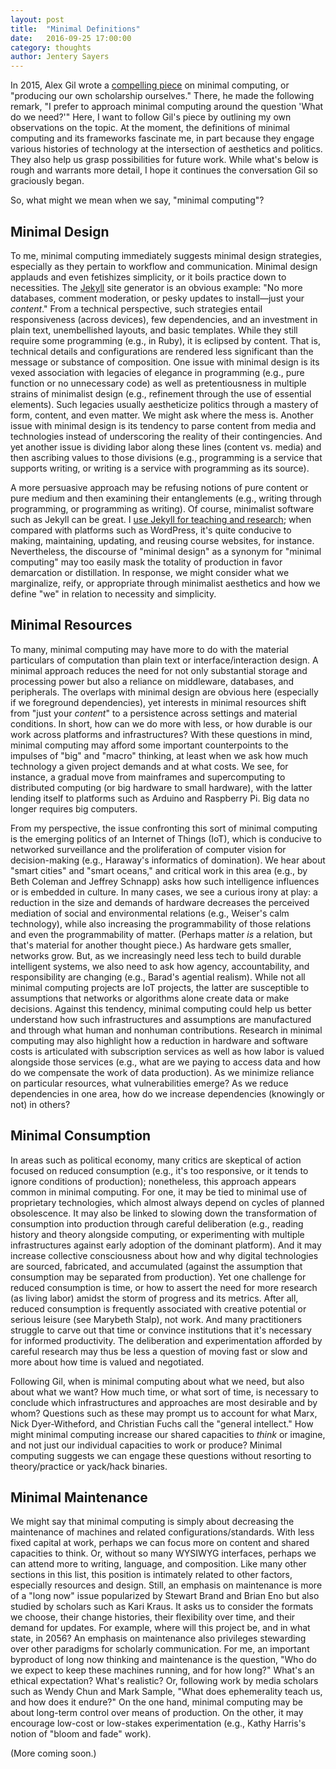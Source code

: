 ```yaml
---
layout: post
title:  "Minimal Definitions" 
date:   2016-09-25 17:00:00
category: thoughts
author: Jentery Sayers 
---
```


In 2015, Alex Gil wrote a [compelling piece](http://go-dh.github.io/mincomp/thoughts/2015/05/21/user-vs-learner/) on minimal computing, or "producing our own scholarship ourselves." There, he made the following remark, "I prefer to approach minimal computing around the question 'What do we need?'" Here, I want to follow Gil's piece by outlining my own observations on the topic. At the moment, the definitions of minimal computing and its frameworks fascinate me, in part because they engage various histories of technology at the intersection of aesthetics and politics. They also help us grasp possibilities for future work. While what's below is rough and warrants more detail, I hope it continues the conversation Gil so graciously began. 

So, what might we mean when we say, "minimal computing"? 

## Minimal Design 

To me, minimal computing immediately suggests minimal design strategies, especially as they pertain to workflow and communication. Minimal design applauds and even fetishizes simplicity, or it boils practice down to necessities. The [Jekyll](https://jekyllrb.com/) site generator is an obvious example: "No more databases, comment moderation, or pesky updates to install&mdash;just your *content*." From a technical perspective, such strategies entail responsiveness (across devices), few dependencies, and an investment in plain text, unembellished layouts, and basic templates. While they still require some programming (e.g., in Ruby), it is eclipsed by content. That is, technical details and configurations are rendered less significant than the message or substance of composition. One issue with minimal design is its vexed association with legacies of elegance in programming (e.g., pure function or no unnecessary code) as well as pretentiousness in multiple strains of minimalist design (e.g., refinement through the use of essential elements). Such legacies usually aestheticize politics through a mastery of form, content, and even matter. We might ask where the mess is. Another issue with minimal design is its tendency to parse content from media and technologies instead of underscoring the reality of their contingencies. And yet another issue is dividing labor along these lines (content vs. media) and then ascribing values to those divisions (e.g., programming is a service that supports writing, or writing is a service with programming as its source). 

A more persuasive approach may be refusing notions of pure content or pure medium and then examining their entanglements (e.g., writing through programming, or programming as writing). Of course, minimalist software such as Jekyll can be great. I [use Jekyll for teaching and research](https://jentery.github.io/cspt500/); when compared with platforms such as WordPress, it's quite conducive to making, maintaining, updating, and reusing course websites, for instance. Nevertheless, the discourse of "minimal design" as a synonym for "minimal computing" may too easily mask the totality of production in favor demarcation or distillation. In response, we might consider what we marginalize, reify, or appropriate through minimalist aesthetics and how we define "we" in relation to necessity and simplicity.         

## Minimal Resources

To many, minimal computing may have more to do with the material particulars of computation than plain text or interface/interaction design. A minimal approach reduces the need for not only substantial storage and processing power but also a reliance on middleware, databases, and peripherals. The overlaps with minimal design are obvious here (especially if we foreground dependencies), yet interests in minimal resources shift from "just your *content*" to a persistence across settings and material conditions. In short, how can we do more with less, or how durable is our work across platforms and infrastructures? With these questions in mind, minimal computing may afford some important counterpoints to the impulses of "big" and "macro" thinking, at least when we ask how much technology a given project demands and at what costs. We see, for instance, a gradual move from mainframes and supercomputing to distributed computing (or big hardware to small hardware), with the latter lending itself to platforms such as Arduino and Raspberry Pi. Big data no longer requires big computers. 

From my perspective, the issue confronting this sort of minimal computing is the emerging politics of an Internet of Things (IoT), which is conducive to networked surveillance and the proliferation of computer vision for decision-making (e.g., Haraway's informatics of domination). We hear about "smart cities" and "smart oceans," and critical work in this area (e.g., by Beth Coleman and Jeffrey Schnapp) asks how such intelligence influences or is embedded in culture. In many cases, we see a curious irony at play: a reduction in the size and demands of hardware decreases the perceived mediation of social and environmental relations (e.g., Weiser's calm technology), while also increasing the programmability of those relations and even the programmability of matter. (Perhaps matter *is* a relation, but that's material for another thought piece.) As hardware gets smaller, networks grow. But, as we increasingly need less tech to build durable intelligent systems, we also need to ask how agency, accountability, and responsibility are changing (e.g., Barad's agential realism). While not all minimal computing projects are IoT projects, the latter are susceptible to assumptions that networks or algorithms alone create data or make decisions. Against this tendency, minimal computing could help us better understand how such infrastructures and assumptions are manufactured and through what human and nonhuman contributions. Research in minimal computing may also highlight how a reduction in hardware and software costs is articulated with subscription services as well as how labor is valued alongside those services (e.g., what are we paying to access data and how do we compensate the work of data production). As we minimize reliance on particular resources, what vulnerabilities emerge? As we reduce dependencies in one area, how do we increase dependencies (knowingly or not) in others? 

## Minimal Consumption 

In areas such as political economy, many critics are skeptical of action focused on reduced consumption (e.g., it's too responsive, or it tends to ignore conditions of production); nonetheless, this approach appears common in minimal computing. For one, it may be tied to minimal use of proprietary technologies, which almost always depend on cycles of planned obsolescence. It may also be linked to slowing down the transformation of consumption into production through careful deliberation (e.g., reading history and theory alongside computing, or experimenting with multiple infrastructures against early adoption of the dominant platform). And it may increase collective consciousness about how and why digital technologies are sourced, fabricated, and accumulated (against the assumption that consumption may be separated from production). Yet one challenge for reduced consumption is time, or how to assert the need for more research (as living labor) amidst the storm of progress and its metrics. After all, reduced consumption is frequently associated with creative potential or serious leisure (see Marybeth Stalp), not work. And many practitioners struggle to carve out that time or convince institutions that it's necessary for informed productivity. The deliberation and experimentation afforded by careful research may thus be less a question of moving fast or slow and more about how time is valued and negotiated. 

Following Gil, when is minimal computing about what we need, but also about what we want? How much time, or what sort of time, is necessary to conclude which infrastructures and approaches are most desirable and by whom? Questions such as these may prompt us to account for what Marx, Nick Dyer-Witheford, and Christian Fuchs call the "general intellect." How might minimal computing increase our shared capacities to *think* or imagine, and not just our individual capacities to work or produce? Minimal computing suggests we can engage these questions without resorting to theory/practice or yack/hack binaries. 

## Minimal Maintenance  

We might say that minimal computing is simply about decreasing the maintenance of machines and related configurations/standards. With less fixed capital at work, perhaps we can focus more on content and shared capacities to think. Or, without so many WYSIWYG interfaces, perhaps we can attend more to writing, language, and composition. Like many other sections in this list, this position is intimately related to other factors, especially resources and design. Still, an emphasis on maintenance is more of a "long now" issue popularized by Stewart Brand and Brian Eno but also studied by scholars such as Kari Kraus. It asks us to consider the formats we choose, their change histories, their flexibility over time, and their demand for updates. For example, where will this project be, and in what state, in 2056? An emphasis on maintenance also privileges stewarding over other paradigms for scholarly communication. For me, an important byproduct of long now thinking and maintenance is the question, "Who do we expect to keep these machines running, and for how long?" What's an ethical expectation? What's realistic? Or, following work by media scholars such as Wendy Chun and Mark Sample, "What does ephemerality teach us, and how does it endure?" On the one hand, minimal computing may be about long-term control over means of production. On the other, it may encourage low-cost or low-stakes experimentation (e.g., Kathy Harris's notion of "bloom and fade" work).  

(More coming soon.) 
